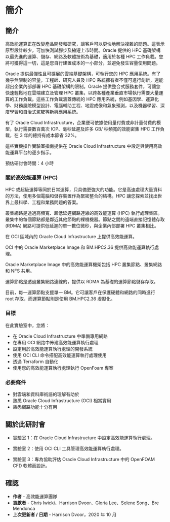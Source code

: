 # 簡介

## 簡介

高效能運算正在改變產品開發和研究，讓客戶可以更快地解決複雜的問題。這表示原型設計較少，可加快測試腳步及縮短上市時間。Oracle 提供的 HPC 基礎架構以最先進的運算、儲存、網路及軟體技術為基礎，適用於各種 HPC 工作負載。您將可獲得這一切，這是您自行建置成本的一小部分，並避免發生容量使用問題。

Oracle 提供最彈性且可擴展的雲端基礎架構，可執行您的 HPC 應用系統。有了幾乎無限制的容量，工程師、研究人員及 HPC 系統擁有者不僅可進行創新，還能超出企業內部部署 HPC 基礎架構的限制。Oracle 提供整合式服務套件，可讓您快速輕鬆地在雲端建立及管理 HPC 叢集，以跨各種產業垂直市場執行需要大量運算的工作負載。這些工作負載涵蓋傳統的 HPC 應用系統，例如基因學、運算化學、財務風險模型設計、電腦輔助工程、地震成像和氣象預測，以及機器學習、深度學習和自治式駕駛等新興應用系統。

有了 Oracle Cloud Infrastructure，企業便可依據使用量付費或非計量付費的模型，執行需要數百萬次 IOP、毫秒延遲及許多 GB/ 秒頻寬的效能密集 HPC 工作負載，在 3 年的總持有成本節省 32%。

這些實機操作實驗室指南提供在 Oracle Cloud Infrastructure 中設定與使用高效能運算平台的逐步指示。

預估研討會時間：4 小時

### 關於高效能運算 (HPC)

HPC 或超級運算等同於日常運算，只具備更強大的功能。它是高速處理大量資料的方法，使用多個電腦和儲存裝置作為緊密整合的結構。HPC 讓您探索並找出世界上最科學、工程和業務問題的答案。

叢集網路是透過高頻寬、超低延遲網路連線的高效能運算 (HPC) 執行處理集區。叢集中的每個節點都是鄰近其他節點的裸機機器。節點之間的遠端直接記憶體存取 (RDMA) 網路可提供低延遲的單一數位微秒，與企業內部部署 HPC 叢集相比。

在 OCI 區域內的 Oracle Cloud Infrastructure 上提供高效能運算。

OCI 中的 Oracle Marketplace Image 和 BM.HPC2.36 提供高效能運算執行處理。

Oracle Marketplace Image 中的高效能運算機架包括 HPC 叢集節點、叢集網路和 NFS 共用。

運算節點是透過叢集網路連線的，提供以 RDMA 為基礎的運算節點儲存存取。

目前，每一運算節點支援單一 BM。它可讓客戶在保護硬體和網路的同時進行 root 存取，而運算節點則是使用 BM.HPC2.36 虛擬化。

### 目標

在此實驗室中，您將：

*   在 Oracle Cloud Infrastructure 中準備專用網路
*   在專用 OCI 網路中佈建高效能運算執行處理
*   設定用於高效能運算執行處理的開發系統
*   使用 OCI CLI 命令搭配高效能運算執行處理使用
*   透過 Terraform 自動化
*   使用您的高效能運算執行處理執行 OpenFoam 專案

### 必要條件

*   對雲端和資料庫術語的理解有助於
*   熟悉 Oracle Cloud Infrastructure (OCI) 相當實用
*   熟悉網路功能十分有用

## 關於此研討會

*   實驗室 1：在 Oracle Cloud Infrastructure 中設定高效能運算執行處理。
    
*   實驗室 2：使用 OCI CLI 工具管理高效能運算執行處理。
    
*   實驗室 3：專為協助評估 Oracle Cloud Infrastructure 中的 OpenFOAM CFD 軟體而設計。
    

## 確認

*   **作者** - 高效能運算團隊
*   **貢獻者** - Chris Iwicki、Harrison Dvoor、Gloria Lee、Selene Song、Bre Mendonca
*   **上次更新者 / 日期** - Harrison Dvoor，2020 年 10 月